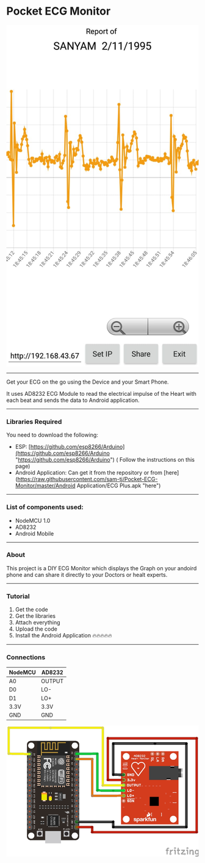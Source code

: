 # Pocket ECG Monitor

![Sample User ECG](/images/User_ECG_Screenshot_1.jpg )

------------

Get your ECG on the go using the Device and your Smart Phone.

It uses AD8232 ECG Module to read the electrical impulse of the Heart with each beat and sends the data to Android application.

------------

### Libraries Required

You need to download the following:

- ESP: [https://github.com/esp8266/Arduino](https://github.com/esp8266/Arduino "https://github.com/esp8266/Arduino") ( Follow the instructions on this page)
- Android Application: Can get it from the repository or from [here](https://raw.githubusercontent.com/sam-tj/Pocket-ECG-Monitor/master/Android Application/ECG Plus.apk "here") 

------------

### List of components used:
- NodeMCU 1.0
- AD8232
- Android Mobile

------------

### About
This project is a DIY ECG Monitor which displays the Graph on your andoird phone and can share it directly to your Doctors or healt  experts.

------------
### Tutorial
1. Get the code
2. Get the libraries
3. Attach everything
4. Upload the code
5. Install the Android Application
	🔥🔥🔥🔥🔥

------------

### Connections
|  NodeMCU  |  AD8232  |
|  ------------ |  ------------ |
|  A0  |  OUTPUT  |
|  D0  |  LO-  |
|  D1  |  LO+  |
|  3.3V  |  3.3V  |
|  GND  |  GND  |

![Connections](/images/connections.png "Connections")
